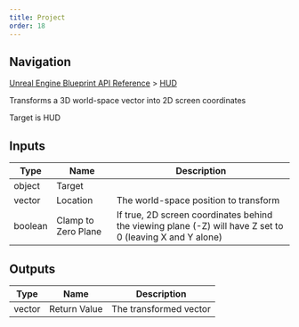 ```yaml
---
title: Project
order: 18
---
```

## Navigation

[Unreal Engine Blueprint API Reference](https://dev.epicgames.com/documentation/en-us/unreal-engine/BlueprintAPI) > [HUD](https://dev.epicgames.com/documentation/en-us/unreal-engine/BlueprintAPI/HUD)

Transforms a 3D world-space vector into 2D screen coordinates

Target is HUD

## Inputs

| Type | Name | Description |
| --- | --- | --- |
| object | Target |  |
| vector | Location | The world-space position to transform |
| boolean | Clamp to Zero Plane | If true, 2D screen coordinates behind the viewing plane (-Z) will have Z set to 0 (leaving X and Y alone) |

## Outputs

| Type | Name | Description |
| --- | --- | --- |
| vector | Return Value | The transformed vector |
